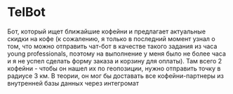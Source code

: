 # TelBot
Бот, который ищет ближайшие кофейни и предлагает актуальные скидки на кофе (к сожалению, я только в последний момент узнал о том, что можно отправить чат-бот в качестве такого задания из часа young professionals, поэтому на выполнение у меня было не более часа и я не успел сделать форму заказа и корзину для оплаты). Там всего 2 кофейни - чтобы он нашел их по геопозиции, нужно отправить точку в радиусе 3 км. В теории, он мог бы доставать все кофейни-партнеры из внутренней базы данных через интегромат
